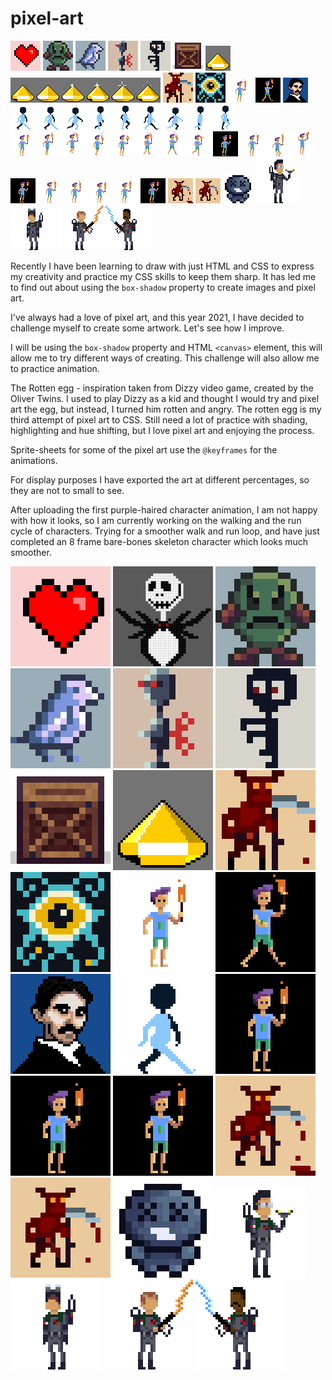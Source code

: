 # pixel-art

![Screenshot of pixel art heart](/heart/heart-300.png "Screenshot pixel art heart") ![Screenshot of pixel art rotten angry Egg](/rotten-egg/rotten-dizzy-egg-300.png "Screenshot pixel art Rotten Egg") ![Screenshot of pixel art bird](/bird/bird-300.png "Screenshot pixel art bird") ![Screenshot of pixel art robot](/robot/robot-300.png "Screenshot pixel art robot") ![Screenshot of pixel art zombie](/blue-zombie/zombie-300.png "Screenshot pixel art zombie") ![Screenshot of pixel art crate](/crate/crate-300.png "Screenshot pixel art crate")
![Screenshot of pixel art yellow gem](/gem/yellow-gem-animation-01.gif "Screenshot pixel art yellow gem") ![Screenshot of pixel art yellow gem sprite sheet](/gem/yellow-gem-animation.png "Screenshot pixel art yellow gem sprite sheet") ![Screenshot of pixel sprite-01](/sprite-01/sprite-01-300.png "Screenshot pixel art sprite-01") ![Screenshot of pixel sprite-02](/sprite-02/sprite-02-300.png "Screenshot pixel art sprite-02") ![Screenshot of pixel character-01](/character-01/character-01-sm.png "Screenshot pixel art character-01") ![Screenshot of pixel art character-01 animated gif](/character-01/character-01-animation.gif "Screenshot pixel art character-01 animated gif") ![Screenshot of pixel art Nikola Tesla](/nikola-tesla/nikola-tesla-sm.png "Screenshot pixel art Nikola Tesla") ![Screenshot of pixel art character walk cycle](/animated-character-walk-cycle/walk-cycle-sm.gif "Screenshot pixel art character walk cycle") ![Screenshot of pixel art character walk cycle](/animated-character-walk-cycle/walking-sprite-01-sheet.png "Screenshot pixel art character walk cycle") ![Screenshot of pixel art character run cycle sprite sheet](/character-01/character-run-sprite-sheet.png "Screenshot pixel art character run cycle sprite sheet") ![Screenshot of pixel art character run cycle](/character-01/character-run-sm.gif "Screenshot pixel art character run cycle") ![Screenshot of pixel art character jump cycle sprite sheet](/character-01/character-jump-spritesheet.png "Screenshot pixel art character jump cycle sprite sheet") ![Screenshot of pixel art character jump cycle](/character-01/character-01-jump-sm.gif "Screenshot pixel art character jump cycle") ![Screenshot of pixel art character idle sprite sheet](/character-01/character-idle-spritesheet.png "Screenshot pixel art character idle sprite sheet") ![Screenshot of pixel art character idle](/character-01/character-idle-sm.gif "Screenshot pixel art character idle") ![Screenshot of pixel red sprite idle](/sprite-01/red-sprite-idle-sm.gif "Screenshot pixel art red sprite idle pose") ![Pixel art red sprite run cycle](/sprite-01/red-sprite-run-sm.gif "Pixel art red sprite run cycle") ![Pixel art binding of Isaac - Blue Baby](/the-binding-of-isaac/blue-baby-sm.png "Pixel art the binding of Isaac - Blue Baby") ![Pixel art ghostbusters - Egon](/ghostbusters/egon-sm.png "Pixel art ghostbusters - Egon") ![Pixel art ghostbusters - Ray](/ghostbusters/ray-sm.png "Pixel art ghostbusters - Ray") ![Pixel art ghostbusters - Venkman](/ghostbusters/venkman-sm.png "Pixel art ghostbusters - Venkman") ![Pixel art ghostbusters - Winston](/ghostbusters/winston-sm.png "Pixel art ghostbusters - Winston")

Recently I have been learning to draw with just HTML and CSS to express my creativity and practice my CSS skills to keep them sharp.  It has led me to find out about using the ```box-shadow``` property to create images and pixel art.

I've always had a love of pixel art, and this year 2021, I have decided to challenge myself to create some artwork.  Let's see how I improve.

I will be using the ```box-shadow``` property and HTML ```<canvas>``` element, this will allow me to try different ways of creating.  This challenge will also allow me to practice animation.

The Rotten egg - inspiration taken from Dizzy video game, created by the Oliver Twins.  I used to play Dizzy as a kid and thought I would try and pixel art the egg, but instead, I turned him rotten and angry.  The rotten egg is my third attempt of pixel art to CSS.  Still need a lot of practice with shading, highlighting and hue shifting, but I love pixel art and enjoying the process.

Sprite-sheets for some of the pixel art use the ```@keyframes``` for the animations.

For display purposes I have exported the art at different percentages, so they are not to small to see.

After uploading the first purple-haired character animation, I am not happy with how it looks, so I am currently working on the walking and the run cycle of characters.  Trying for a smoother walk and run loop, and have just completed an 8 frame bare-bones skeleton character which looks much smoother.

![Screenshot of pixel art heart](/heart/heart.png "Screenshot pixel art heart") ![Screenshot of pixel art Jack Skellington](/jack-skellington/jack.png "Screenshot pixel art Jack Skellington") ![Screenshot of pixel art rotten angry Egg](/rotten-egg/rotten-dizzy-egg.png "Screenshot pixel art Rotten Egg") ![Screenshot of pixel art bird](/bird/bird.png "Screenshot pixel art bird") ![Screenshot of pixel art robot](/robot/robot.png "Screenshot pixel art robot") ![Screenshot of pixel art zombie](/blue-zombie/zombie.png "Screenshot pixel art zombie") ![Screenshot of pixel art crate](/crate/crate.png "Screenshot pixel art crate") ![Screenshot of pixel art yellow gem](/gem/yellow-gem-animation.gif "Screenshot pixel art yellow gem") ![Screenshot of pixel sprite-01](/sprite-01/sprite-01.png "Screenshot pixel art sprite-01") ![Screenshot of pixel sprite-02](/sprite-02/sprite-02.png "Screenshot pixel art sprite-02") ![Screenshot of pixel character-01](/character-01/character-01.png "Screenshot pixel art character-01") ![Screenshot of pixel art character-01 animated gif](/character-01/character-01-animation-lg.gif "Screenshot pixel art character-01 animated gif") ![Screenshot of pixel art Nikola Tesla](/nikola-tesla/nikola-tesla.png "Screenshot pixel art Nikola Tesla") ![Screenshot of pixel art character walk cycle](/animated-character-walk-cycle/walk-cycle.gif "Screenshot pixel art character walk cycle") ![Screenshot of pixel art character run cycle](/character-01/character-run.gif "Screenshot pixel art character run cycle") ![Screenshot of pixel art character jump cycle](/character-01/character-01-jump.gif "Screenshot pixel art character jump cycle") ![Screenshot of pixel art character idle cycle](/character-01/character-idle.gif "Screenshot pixel art character idle") ![Pixel art red sprite idle pose](/sprite-01/red-sprite-idle.gif "Pixel art red sprite idle pose") ![Pixel art red sprite run cycle](/sprite-01/red-sprite-run.gif "Pixel art red sprite run cycle") ![Pixel art binding of Isaac - Blue Baby](/the-binding-of-isaac/blue-baby.png "Pixel art the binding of Isaac - Blue Baby") ![Pixel art ghostbusters - Egon](/ghostbusters/egon.png "Pixel art ghostbusters - Egon") ![Pixel art ghostbusters - Ray](/ghostbusters/ray.png "Pixel art ghostbusters - Ray") ![Pixel art ghostbusters - Venkman](/ghostbusters/venkman.png "Pixel art ghostbusters - Venkman") ![Pixel art ghostbusters - Winston](/ghostbusters/winston.png "Pixel art ghostbusters - Winston")